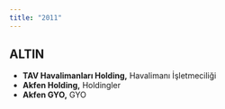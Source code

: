 ```yaml
---
title: "2011"
---
```


## ALTIN

- **TAV Havalimanları Holding,** Havalimanı İşletmeciliği
- **Akfen Holding,** Holdingler
- **Akfen GYO,** GYO
